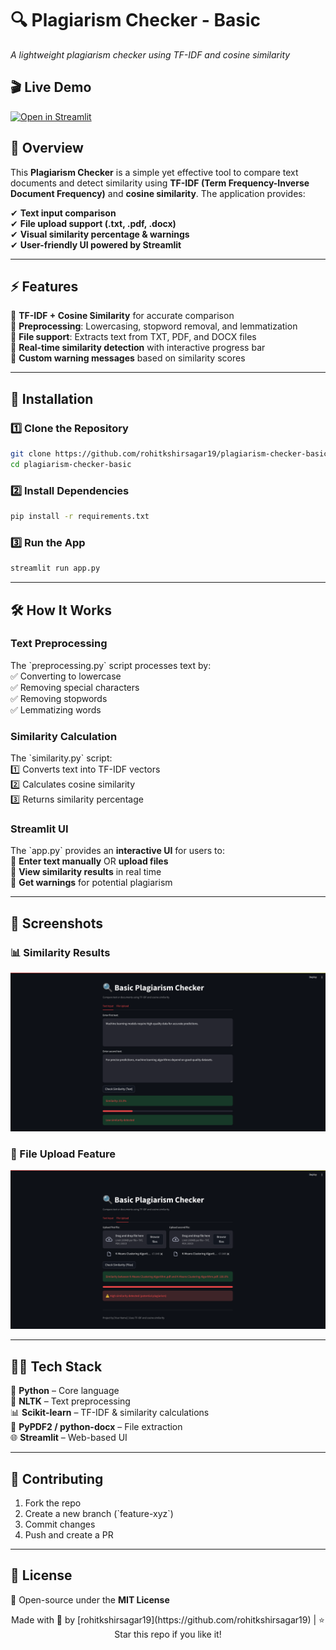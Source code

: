 
# 🔍 Plagiarism Checker - Basic  
*A lightweight plagiarism checker using TF-IDF and cosine similarity*

## 🎬 Live Demo  
[![Open in Streamlit](https://img.shields.io/badge/Open%20in%20Streamlit-red?style=for-the-badge&logo=streamlit)](https://plagiarism-checker-basic.streamlit.app/)



## 📌 Overview  
This **Plagiarism Checker** is a simple yet effective tool to compare text documents and detect similarity using **TF-IDF (Term Frequency-Inverse Document Frequency)** and **cosine similarity**. The application provides:  

✔ **Text input comparison**  
✔ **File upload support (.txt, .pdf, .docx)**  
✔ **Visual similarity percentage & warnings**  
✔ **User-friendly UI powered by Streamlit**  

---

## ⚡ Features  
🔹 **TF-IDF + Cosine Similarity** for accurate comparison  
🔹 **Preprocessing**: Lowercasing, stopword removal, and lemmatization  
🔹 **File support**: Extracts text from TXT, PDF, and DOCX files  
🔹 **Real-time similarity detection** with interactive progress bar  
🔹 **Custom warning messages** based on similarity scores  

---

## 🚀 Installation  

### 1️⃣ Clone the Repository  
```bash
git clone https://github.com/rohitkshirsagar19/plagiarism-checker-basic.git
cd plagiarism-checker-basic
```

### 2️⃣ Install Dependencies  
```bash
pip install -r requirements.txt
```

### 3️⃣ Run the App  
```bash
streamlit run app.py
```

---

## 🛠️ How It Works  

### Text Preprocessing  
The \`preprocessing.py\` script processes text by:  
✅ Converting to lowercase  
✅ Removing special characters  
✅ Removing stopwords  
✅ Lemmatizing words  

### Similarity Calculation  
The \`similarity.py\` script:  
1️⃣ Converts text into TF-IDF vectors  
2️⃣ Calculates cosine similarity  
3️⃣ Returns similarity percentage  

### Streamlit UI  
The \`app.py\` provides an **interactive UI** for users to:  
📌 **Enter text manually** OR **upload files**  
📌 **View similarity results** in real time  
📌 **Get warnings** for potential plagiarism  

---

## 📸 Screenshots  

### 📊 Similarity Results  
![Similarity Result](ScreenShots/text-similarity.png)

### 📂 File Upload Feature  
![File Upload](ScreenShots/file-upload.png)




---

## 👨‍💻 Tech Stack  
📝 **Python** – Core language  
📖 **NLTK** – Text preprocessing  
📊 **Scikit-learn** – TF-IDF & similarity calculations  
📄 **PyPDF2 / python-docx** – File extraction  
🌐 **Streamlit** – Web-based UI  

---

## 🤝 Contributing  
1. Fork the repo  
2. Create a new branch (\`feature-xyz\`)  
3. Commit changes  
4. Push and create a PR  

---

## 📜 License  
🔹 Open-source under the **MIT License**  

<p align="center">
  Made with 💖 by [rohitkshirsagar19](https://github.com/rohitkshirsagar19) | ⭐ Star this repo if you like it!
</p>
